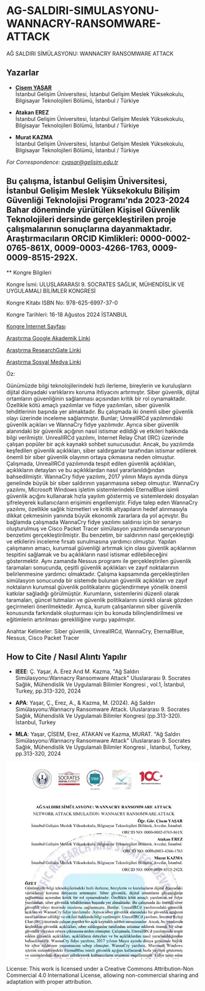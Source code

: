 # AG-SALDIRI-SIMULASYONU-WANNACRY-RANSOMWARE-ATTACK
AĞ SALDIRI SİMÜLASYONU: WANNACRY RANSOMWARE ATTACK

## Yazarlar

- [**Çisem YAŞAR**](https://scholar.google.com/citations?user=uehmKvoAAAAJ&hl=tr)  
  İstanbul Gelişim Üniversitesi, İstanbul Gelişim Meslek Yüksekokulu, Bilgisayar Teknolojileri Bölümü, İstanbul / Türkiye

- **Atakan EREZ**  
  İstanbul Gelişim Üniversitesi, İstanbul Gelişim Meslek Yüksekokulu, Bilgisayar Teknolojileri Bölümü, İstanbul / Türkiye

- **Murat KAZMA**  
  İstanbul Gelişim Üniversitesi, İstanbul Gelişim Meslek Yüksekokulu, Bilgisayar Teknolojileri Bölümü, İstanbul / Türkiye
  
*For Correspondence: cyasar@gelisim.edu.tr*

## Bu çalışma, İstanbul Gelişim Üniversitesi, İstanbul Gelişim Meslek Yüksekokulu Bilişim Güvenliği Teknolojisi Programı'nda 2023-2024 Bahar döneminde yürütülen Kişisel Güvenlik Teknolojileri dersinde gerçekleştirilen proje çalışmalarının sonuçlarına dayanmaktadır. Araştırmacıların ORCID Kimlikleri: 0000-0002-0765-861X, 0009-0003-4266-1763, 0009-0009-8515-292X.

** Kongre Bilgileri

Kongre İsmi: ULUSLARARASI 9. SOCRATES SAĞLIK, MÜHENDİSLİK VE UYGULAMALI BİLİMLER KONGRESİ

Kongre Kitabı ISBN No: 978-625-6997-37-0

Kongre Tarihleri: 16-18 Ağustos 2024 İSTANBUL

[Kongre İnternet Sayfası](https://ubsder.org.tr/uluslararasi-9-socrates-saglik-muhendislik-ve-uygulamali-bilimler-kongresi/)

[Araştırma Google Akademik Linki](https://scholar.google.com/citations?view_op=view_citation&hl=tr&user=uehmKvoAAAAJ&citation_for_view=uehmKvoAAAAJ:LkGwnXOMwfcC)

[Araştırma ResearchGate Linki](https://www.researchgate.net/publication/384564602_AG_SALDIRI_SIMULASYONU_WANNACRY_RANSOMWARE_ATTACK_NETWORK_ATTACK_SIMULATION_WANNACRY_RANSOMWARE_ATTACK)

[Araştırma Sosyal Medya Linki](https://www.instagram.com/p/C-Nk8NvtVOO/)

Öz:

Günümüzde bilgi teknolojilerindeki hızlı ilerleme, bireylerin ve kuruluşların dijital dünyadaki varlıklarını koruma ihtiyacını artırmıştır. Siber güvenlik, dijital ortamların güvenliğinin sağlanması açısından kritik bir rol oynamaktadır. Özellikle kötü amaçlı yazılımlar ve fidye yazılımları, siber güvenlik tehditlerinin başında yer almaktadır. Bu çalışmada iki önemli siber güvenlik olayı üzerinde inceleme sağlanmıştır. Bunlar; UnrealIRCd yazılımındaki güvenlik açıkları ve WannaCry fidye yazılımıdır. Ayrıca siber güvenlik alanındaki bir güvenlik açığının nasıl istismar edildiği ve etkileri hakkında bilgi verilmiştir. UnreaIIRCd yazılımı, Internet Relay Chat (IRC) üzerinde çalışan popüler bir açık kaynaklı sohbet sunucusudur. Ancak, bu yazılımda keşfedilen güvenlik açıklıkları, siber saldırganlar tarafından istismar edilerek önemli bir siber güvenlik olayının ortaya çıkmasına neden olmuştur. Çalışmada, UnreaIIRCd yazılımında tespit edilen güvenlik açıklıkları, açıklıkların detayları ve bu açıklıklardan nasıl yararlanıldığından bahsedilmiştir. WannaCry fidye yazılımı, 2017 yılının Mayıs ayında dünya genelinde büyük bir siber saldırının yaşanmasına sebep olmuştur. WannaCry yazılımı, Microsoft Windows işletim sistemlerindeki EternalBlue isimli güvenlik açığını kullanarak hızla yayılım göstermiş ve sistemlerdeki dosyaları şifreleyerek kullanıcıların erişimini engellemiştir. Fidye talep eden WannaCry yazılımı, özellikle sağlık hizmetleri ve kritik altyapıların hedef alınmasıyla dikkat çekmesinin yanında büyük ekonomik zararlara da yol açmıştır. Bu bağlamda çalışmada WannaCry fidye yazılımı saldırısı için bir senaryo oluşturulmuş ve Cisco Packet Tracer simülasyon yazılımında senaryonun benzetimi gerçekleştirilmiştir. Bu benzetim, bir saldırının nasıl gerçekleştiği ve etkilerini inceleme fırsatı sunulmasına yardımcı olmuştur. Yapılan çalışmanın amacı, kurumsal güvenliği artırmak için olası güvenlik açıklarının tespitini sağlamak ve bu açıklıkların nasıl istismar edilebileceğini göstermektir. Aynı zamanda Nessus programı ile gerçekleştirilen güvenlik taramaları sonucunda, çeşitli güvenlik açıklıkları ve zayıf noktalarının belirlenmesine yardımcı olmaktadır. Çalışma kapsamında gerçekleştirilen simülasyon sonucunda bir sistemde bulunan güvenlik açıklıkları ve zayıf noktaların kurumsal güvenlik politikalarını güçlendirmeye yönelik önemli katkılar sağladığı görülmüştür. Kurumların, sistemlerini düzenli olarak taramaları, güncel tutmaları ve güvenlik politikalarını sürekli olarak gözden geçirmeleri önerilmektedir. Ayrıca, kurum çalışanlarının siber güvenlik konusunda farkındalık oluşturması için bu konuda bilinçlendirilmesi ve eğitimlerin artırılması gerekliliğine vurgu yapılmıştır.

Anahtar Kelimeler: Siber güvenlik, UnrealIRCd, WannaCry, EternalBlue, Nessus, Cisco Packet Tracer

## How to Cite / Nasıl Alıntı Yapılır

- **IEEE**: Ç. Yaşar, A. Erez And M.  Kazma, "Ağ Saldırı Simülasyonu:Wannacry Ransomware Attack"  Uluslararası 9. Socrates Sağlık, Mühendislik Ve Uygulamalı Bilimler Kongresi , vol.1, İstanbul, Turkey, pp.313-320, 2024                               

- **APA**: Yaşar, Ç., Erez, A., & Kazma, M. (2024).  Ağ Saldırı Simülasyonu:Wannacry Ransomware Attack. Uluslararası 9. Socrates Sağlık, Mühendislik Ve Uygulamalı Bilimler Kongresi (pp.313-320). İstanbul, Turkey                            
- **MLA**: Yaşar, ÇİSEM, Erez, ATAKAN ve Kazma, MURAT.  "Ağ Saldırı Simülasyonu:Wannacry Ransomware Attack"  Uluslararası 9. Socrates Sağlık, Mühendislik Ve Uygulamalı Bilimler Kongresi , İstanbul, Turkey, pp.313-320, 2024               

![Bildiri Metni](https://github.com/cyasar34/AG-SALDIRI-SIMULASYONU-WANNACRY-RANSOMWARE-ATTACK/blob/main/wannacry_bildiri.PNG)

License:
This work is licensed under a Creative Commons Attribution-Non Commercial 4.0 International License, allowing non-commercial sharing and adaptation with proper attribution.

